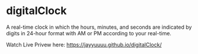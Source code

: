 # digitalClock

A real-time clock in which the hours, minutes, and seconds are indicated by digits in 24-hour format with AM or PM according to your real-time.


Watch Live Privew here:
https://jayyuuuu.github.io/digitalClock/
